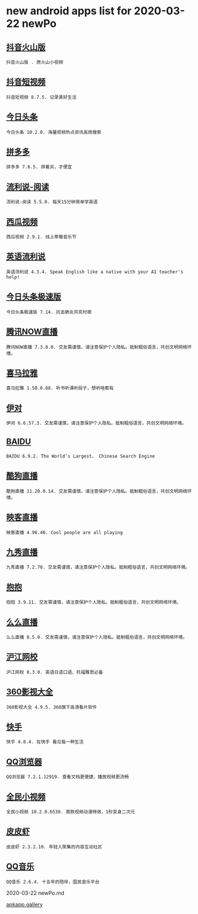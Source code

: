 # new android apps list for 2020-03-22 newPo
## [抖音火山版](https://apkapp.gallery/dl/10505945/)
```
抖音火山版 . 原火山小视频
```

## [抖音短视频](https://apkapp.gallery/dl/10652857/)
```
抖音短视频 8.7.5. 记录美好生活
```

## [今日头条](https://apkapp.gallery/dl/57236/)
```
今日头条 10.2.0. 海量视频热点资讯高效搜索
```

## [拼多多](https://apkapp.gallery/dl/10374976/)
```
拼多多 7.6.5. 拼着买，才便宜
```

## [流利说-阅读](https://apkapp.gallery/dl/100646771/)
```
流利说-阅读 5.5.0. 每天15分钟简单学英语
```

## [西瓜视频](https://apkapp.gallery/dl/10615071/)
```
西瓜视频 2.9.1. 线上草莓音乐节
```

## [英语流利说](https://apkapp.gallery/dl/10124262/)
```
英语流利说 4.3.4. Speak English like a native with your AI teacher's help!
```

## [今日头条极速版](https://apkapp.gallery/dl/10731381/)
```
今日头条极速版 7.14. 抗击肺炎共克时艰
```

## [腾讯NOW直播](https://apkapp.gallery/dl/10521045/)
```
腾讯NOW直播 7.3.8.0. 交友需谨慎，请注意保护个人隐私。抵制粗俗语言，共创文明网络环境。
```

## [喜马拉雅](https://apkapp.gallery/dl/10010188/)
```
喜马拉雅 1.50.0.88. 听书听课听段子，想听啥都有
```

## [伊对](https://apkapp.gallery/dl/100034711/)
```
伊对 6.6.57.3. 交友需谨慎，请注意保护个人隐私。抵制粗俗语言，共创文明网络环境。
```

## [BAIDU](https://apkapp.gallery/dl/31346/)
```
BAIDU 6.9.2. The World’s Largest， Chinese Search Engine
```

## [酷狗直播](https://apkapp.gallery/dl/10065695/)
```
酷狗直播 11.20.0.14. 交友需谨慎，请注意保护个人隐私。抵制粗俗语言，共创文明网络环境。
```

## [映客直播](https://apkapp.gallery/dl/10285679/)
```
映客直播 4.96.40. Cool people are all playing
```

## [九秀直播](https://apkapp.gallery/dl/10110766/)
```
九秀直播 7.2.70. 交友需谨慎，请注意保护个人隐私。抵制粗俗语言，共创文明网络环境。
```

## [抱抱](https://apkapp.gallery/dl/10331325/)
```
抱抱 3.9.11. 交友需谨慎，请注意保护个人隐私。抵制粗俗语言，共创文明网络环境。
```

## [么么直播](https://apkapp.gallery/dl/10165939/)
```
么么直播 8.5.0. 交友需谨慎，请注意保护个人隐私。抵制粗俗语言，共创文明网络环境。
```

## [沪江网校](https://apkapp.gallery/dl/10136312/)
```
沪江网校 8.3.0. 英语日语口语、托福雅思必备
```

## [360影视大全](https://apkapp.gallery/dl/10082852/)
```
360影视大全 4.9.5. 360旗下高清看片软件
```

## [快手](https://apkapp.gallery/dl/33455/)
```
快手 4.8.4. 在快手 看见每一种生活
```

## [QQ浏览器](https://apkapp.gallery/dl/20679/)
```
QQ浏览器 7.2.1.12919. 查看文档更便捷，播放视频更流畅
```

## [全民小视频](https://apkapp.gallery/dl/100173847/)
```
全民小视频 10.2.0.6530. 首款视频动漫特效，1秒变身二次元
```

## [皮皮虾](https://apkapp.gallery/dl/100725191/)
```
皮皮虾 2.3.2.10. 年轻人聚集的内容互动社区
```

## [QQ音乐](https://apkapp.gallery/dl/10220136/)
```
QQ音乐 2.6.4. 十五年的陪伴，国民音乐平台
```
2020-03-22 newPo.md

[apkapp.gallery](http://apkapp.gallery/)
